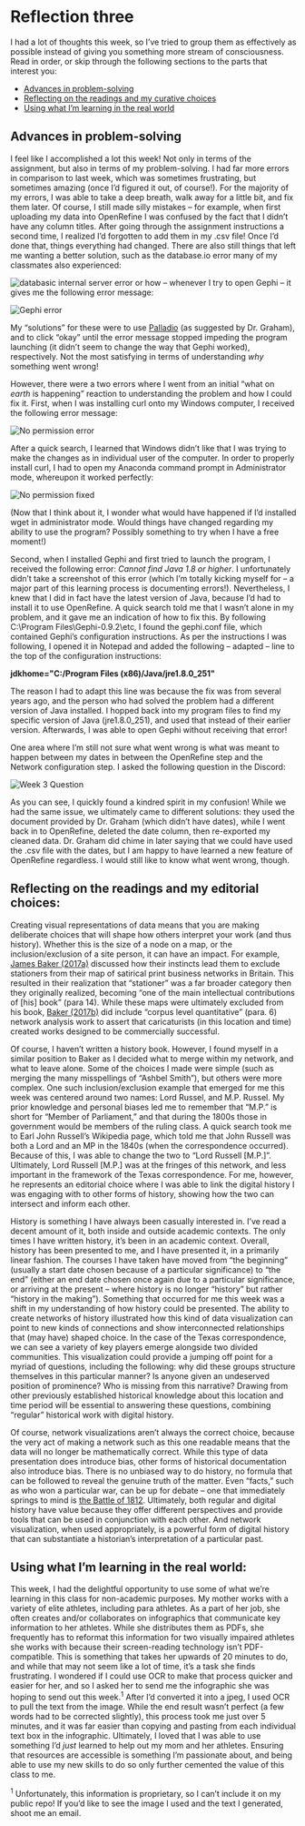# Reflection three
I had a lot of thoughts this week, so I’ve tried to group them as effectively as possible instead of giving you something more stream of consciousness. Read in order, or skip through the following sections to the parts that interest you:
* [Advances in problem-solving](#Advances-in-problem-solving)
* [Reflecting on the readings and my curative choices](#Reflecting-on-the-readings-and-my-curative-choices) 
* [Using what I’m learning in the real world](#Using-what-I’m-learning-in-the-real-world)

## Advances in problem-solving
I feel like I accomplished a lot this week! Not only in terms of the assignment, but also in terms of my problem-solving. I had far more errors in comparison to last week, which was sometimes frustrating, but sometimes amazing (once I’d figured it out, of course!). For the majority of my errors, I was able to take a deep breath, walk away for a little bit, and fix them later. Of course, I still made silly mistakes – for example, when first uploading my data into OpenRefine I was confused by the fact that I didn’t have any column titles. After going through the assignment instructions a second time, I realized I’d forgotten to add them in my .csv file! Once I’d done that, things everything had changed. There are also still things that left me wanting a better solution, such as the database.io error many of my classmates also experienced: 

![databasic internal server error](https://github.com/sidxi/week-3/blob/master/Week3%20databasic.io%20server%20error.PNG)
or how – whenever I try to open Gephi – it gives me the following error message:

![Gephi error](https://github.com/sidxi/week-3/blob/master/Week%203%20OpenGL%20ES%20Error%20-%20Can%E2%80%99t%20find%20the%20name%20of%20Intel%20ICD%20Open%20GL%20driver.PNG)

My “solutions” for these were to use [Palladio](http://hdlab.stanford.edu/palladio/) (as suggested by Dr. Graham), and to click “okay” until the error message stopped impeding the program launching (it didn’t seem to change the way that Gephi worked), respectively. Not the most satisfying in terms of understanding _why_ something went wrong!

However, there were a two errors where I went from an initial “what on _earth_ is happening” reaction to understanding the problem and how I could fix it. First, when I was installing curl onto my Windows computer, I received the following error message: 

![No permission error](https://github.com/sidxi/week-3/blob/master/Week3%20Error%20-%20The%20current%20user%20does%20not%20have%20write%20permissions%20to%20the%20target%20environment.PNG)

After a quick search, I learned that Windows didn’t like that I was trying to make the changes as in individual user of the computer. In order to properly install curl, I had to open my Anaconda command prompt in Administrator mode, whereupon it worked perfectly:

![No permission fixed](https://github.com/sidxi/week-3/blob/master/Week3%20No%20permission%20error%20fixed.PNG)

(Now that I think about it, I wonder what would have happened if I’d installed wget in administrator mode. Would things have changed regarding my ability to use the program? Possibly something to try when I have a free moment!)

Second, when I installed Gephi and first tried to launch the program, I received the following error: *Cannot find Java 1.8 or higher*. I unfortunately didn’t take a screenshot of this error (which I’m totally kicking myself for – a major part of this learning process is documenting errors!). Nevertheless, I knew that I did in fact have the latest version of Java, because I’d had to install it to use OpenRefine. A quick search told me that I wasn’t alone in my problem, and it gave me an indication of how to fix this. By following C:\Program Files\Gephi-0.9.2\etc, I found the gephi.conf file, which contained Gephi’s configuration instructions. As per the instructions I was following, I opened it in Notepad and added the following – adapted – line to the top of the configuration instructions: 

**jdkhome="C:/Program Files (x86)/Java/jre1.8.0_251"**

The reason I had to adapt this line was because the fix was from several years ago, and the person who had solved the problem had a different version of Java installed. I hopped back into my program files to find my specific version of Java (jre1.8.0_251), and used that instead of their earlier version. Afterwards, I was able to open Gephi without receiving that error!

One area where I’m still not sure what went wrong is what was meant to happen between my dates in between the OpenRefine step and the Network configuration step. I asked the following question in the Discord:

![Week 3 Question](https://github.com/sidxi/week-3/blob/master/Week3%20date%20issue.PNG)

As you can see, I quickly found a kindred spirit in my confusion! While we had the same issue, we ultimately came to different solutions: they used the document provided by Dr. Graham (which didn’t have dates), while I went back in to OpenRefine, deleted the date column, then re-exported my cleaned data. Dr. Graham did chime in later saying that we could have used the .csv file with the dates, but I am happy to have learned a new feature of OpenRefine regardless. I would still like to know what went wrong, though.

## Reflecting on the readings and my editorial choices:
Creating visual representations of data means that you are making deliberate choices that will shape how others interpret your work (and thus history). Whether this is the size of a node on a map, or the inclusion/exclusion of a site person, it can have an impact. For example, [James Baker (2017a)](https://cradledincaricature.com/2017/05/24/the-soft-digital-history-that-underpins-my-book/) discussed how their instincts lead them to exclude stationers from their map of satirical print business networks in Britain. This resulted in their realization that “stationer” was a far broader category then they originally realized, becoming “one of the main intellectual contributions of [his] book” (para 14). While these maps were ultimately excluded from his book, [Baker (2017b)](https://cradledincaricature.com/2017/06/06/the-hard-digital-history-that-underpins-my-book/) did include “corpus level quantitative” (para. 6) network analysis work to assert that caricaturists (in this location and time) created works designed to be commercially successful. 

Of course, I haven’t written a history book. However, I found myself in a similar position to Baker as I decided what to merge within my network, and what to leave alone. Some of the choices I made were simple (such as merging the many misspellings of “Ashbel Smith”), but others were more complex. One such inclusion/exclusion example that emerged for me this week was centered around two names: Lord Russel, and M.P. Russel. My prior knowledge and personal biases led me to remember that “M.P.” is short for “Member of Parliament,” and that during the 1800s those in government would be members of the ruling class. A quick search took me to Earl John Russell’s Wikipedia page, which told me that John Russell was both a Lord and an MP in the 1840s (when the correspondence occurred). Because of this, I was able to change the two to “Lord Russell [M.P.]”. Ultimately, Lord Russell [M.P.] was at the fringes of this network, and less important in the framework of the Texas correspondence. For me, however, he represents an editorial choice where I was able to link the digital history I was engaging with to other forms of history, showing how the two can intersect and inform each other. 

History is something I have always been casually interested in. I’ve read a decent amount of it, both inside and outside academic contexts. The only times I have written history, it’s been in an academic context. Overall, history has been presented to me, and I have presented it, in a primarily linear fashion. The courses I have taken have moved from “the beginning” (usually a start date chosen because of a particular significance) to “the end” (either an end date chosen once again due to a particular significance, or arriving at the present – where history is no longer “history” but rather “history in the making”). Something that occurred for me this week was a shift in my understanding of how history could be presented. The ability to create networks of history illustrated how this kind of data visualization can point to new kinds of connections and show interconnected relationships that (may have) shaped choice. In the case of the Texas correspondence, we can see a variety of key players emerge alongside two divided communities. This visualization could provide a jumping off point for a myriad of questions, including the following: why did these groups structure themselves in this particular manner? Is anyone given an undeserved position of prominence? Who is missing from this narrative? Drawing from other previously established historical knowledge about this location and time period will be essential to answering these questions, combining “regular” historical work with digital history.

Of course, network visualizations aren’t always the correct choice, because the very act of making a network such as this one readable means that the data will no longer be mathematically correct. While this type of data presentation does introduce bias, other forms of historical documentation also introduce bias. There is no unbiased way to do history, no formula that can be followed to reveal the genuine truth of the matter. Even “facts,” such as who won a particular war, can be up for debate – one that immediately springs to mind is [the Battle of 1812](https://nationalpost.com/war-of-1812/tallying-the-winners-and-losers-of-the-war-of-1812). Ultimately, both regular and digital history have value because they offer different perspectives and provide tools that can be used in conjunction with each other. And network visualization, when used appropriately, is a powerful form of digital history that can substantiate a historian’s interpretation of a particular past.

## Using what I’m learning in the real world:
This week, I had the delightful opportunity to use some of what we’re learning in this class for non-academic purposes. My mother works with a variety of elite athletes, including para athletes. As a part of her job, she often creates and/or collaborates on infographics that communicate key information to her athletes. While she distributes them as PDFs, she frequently has to reformat this information for two visually impaired athletes she works with because their screen-reading technology isn’t PDF-compatible. This is something that takes her upwards of 20 minutes to do, and while that may not seem like a lot of time, it’s a task she finds frustrating. I wondered if I could use OCR to make that process quicker and easier for her, and so I asked her to send me the infographic she was hoping to send out this week.<sup>1</sup> After I’d converted it into a jpeg, I used OCR to pull the text from the image. While the end result wasn’t perfect (a few words had to be corrected slightly), this process took me just over 5 minutes, and it was far easier than copying and pasting from each individual text box in the infographic. Ultimately, I loved that I was able to use something I’d _just_ learned to help out my mom and her athletes. Ensuring that resources are accessible is something I’m passionate about, and being able to use my new skills to do so only further cemented the value of this class to me. 

<sup>1</sup> Unfortunately, this information is proprietary, so I can’t include it on my public repo! If you’d like to see the image I used and the text I generated, shoot me an email. 
